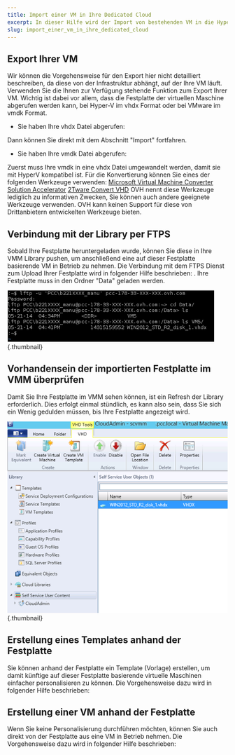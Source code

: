 ```yaml
---
title: Import einer VM in Ihre Dedicated Cloud
excerpt: In dieser Hilfe wird der Import von bestehenden VM in die HyperV Dedicated Cloud beschrieben.
slug: import_einer_vm_in_ihre_dedicated_cloud
---
```



## Export Ihrer VM
Wir können die Vorgehensweise für den Export hier nicht detailliert beschreiben, da diese von der Infrastruktur abhängt, auf der Ihre VM läuft. Verwenden Sie die Ihnen zur Verfügung stehende Funktion zum Export Ihrer VM. Wichtig ist dabei vor allem, dass die Festplatte der virtuellen Maschine abgerufen werden kann, bei Hyper-V im vhdx Format oder bei VMware im vmdk Format.


- Sie haben Ihre vhdx Datei abgerufen:

Dann können Sie direkt mit dem Abschnitt "Import" fortfahren.


- Sie haben Ihre vmdk Datei abgerufen:

Zuerst muss Ihre vmdk in eine vhdx Datei umgewandelt werden, damit sie mit HyperV kompatibel ist. Für die Konvertierung können Sie eines der folgenden Werkzeuge verwenden:
[Microsoft Virtual Machine Converter Solution Accelerator](http://www.microsoft.com/en-us/download/details.aspx?id=34591)
[2Tware Convert VHD](http://www.2tware.com/product/6/2twareconvertvhdfree)
OVH nennt diese Werkzeuge lediglich zu informativen Zwecken, Sie können auch andere geeignete Werkzeuge verwenden.
OVH kann keinen Support für diese von Drittanbietern entwickelten Werkzeuge bieten.


## Verbindung mit der Library per FTPS
Sobald Ihre Festplatte heruntergeladen wurde, können Sie diese in Ihre VMM Library pushen, um anschließend eine auf dieser Festplatte basierende VM in Betrieb zu nehmen. Die Verbindung mit dem FTPS Dienst zum Upload Ihrer Festplatte wird in folgender Hilfe beschrieben: []({legacy}1425).
Ihre Festplatte muss in den Ordner "Data" geladen werden.

![](images/img_1995.jpg){.thumbnail}


## Vorhandensein der importierten Festplatte im VMM überprüfen
Damit Sie Ihre Festplatte im VMM sehen können, ist ein Refresh der Library erforderlich. Dies erfolgt einmal stündlich, es kann also sein, dass Sie sich ein Wenig gedulden müssen, bis Ihre Festplatte angezeigt wird.

![](images/img_1996.jpg){.thumbnail}


## Erstellung eines Templates anhand der Festplatte
Sie können anhand der Festplatte ein Template (Vorlage) erstellen, um damit künftige auf dieser Festplatte basierende virtuelle Maschinen einfacher personalisieren zu können. Die Vorgehensweise dazu wird in folgender Hilfe beschrieben: []({legacy}1436)


## Erstellung einer VM anhand der Festplatte
Wenn Sie keine Personalisierung durchführen möchten, können Sie auch direkt von der Festplatte aus eine VM in Betrieb nehmen. Die Vorgehensweise dazu wird in folgender Hilfe beschrieben: []({legacy}1426)

